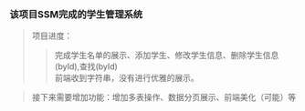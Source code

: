 ### 该项目SSM完成的学生管理系统  
> 项目进度： 
>> 完成学生名单的展示、添加学生、修改学生信息、删除学生信息(byId),查找(byId)  
>> 前端收到字符串，没有进行优雅的展示。  


> 接下来需要增加功能：增加多表操作、数据分页展示、前端美化（可能）等 